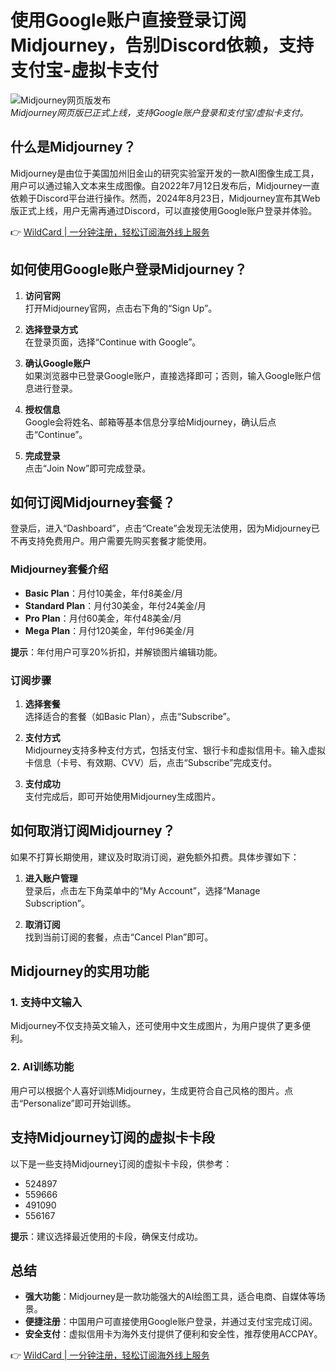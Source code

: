 # 使用Google账户直接登录订阅Midjourney，告别Discord依赖，支持支付宝-虚拟卡支付

![Midjourney网页版发布](https://bbtdd.com/img/472730108307.webp)  
*Midjourney网页版已正式上线，支持Google账户登录和支付宝/虚拟卡支付。*

## 什么是Midjourney？

Midjourney是由位于美国加州旧金山的研究实验室开发的一款AI图像生成工具，用户可以通过输入文本来生成图像。自2022年7月12日发布后，Midjourney一直依赖于Discord平台进行操作。然而，2024年8月23日，Midjourney宣布其Web版正式上线，用户无需再通过Discord，可以直接使用Google账户登录并体验。

👉 [WildCard | 一分钟注册，轻松订阅海外线上服务](https://bbtdd.com/WildCard)

## 如何使用Google账户登录Midjourney？

1. **访问官网**  
   打开Midjourney官网，点击右下角的“Sign Up”。

2. **选择登录方式**  
   在登录页面，选择“Continue with Google”。

3. **确认Google账户**  
   如果浏览器中已登录Google账户，直接选择即可；否则，输入Google账户信息进行登录。

4. **授权信息**  
   Google会将姓名、邮箱等基本信息分享给Midjourney，确认后点击“Continue”。

5. **完成登录**  
   点击“Join Now”即可完成登录。

## 如何订阅Midjourney套餐？

登录后，进入“Dashboard”，点击“Create”会发现无法使用，因为Midjourney已不再支持免费用户。用户需要先购买套餐才能使用。

### Midjourney套餐介绍

- **Basic Plan**：月付10美金，年付8美金/月
- **Standard Plan**：月付30美金，年付24美金/月
- **Pro Plan**：月付60美金，年付48美金/月
- **Mega Plan**：月付120美金，年付96美金/月

**提示**：年付用户可享20%折扣，并解锁图片编辑功能。

### 订阅步骤

1. **选择套餐**  
   选择适合的套餐（如Basic Plan），点击“Subscribe”。

2. **支付方式**  
   Midjourney支持多种支付方式，包括支付宝、银行卡和虚拟信用卡。输入虚拟卡信息（卡号、有效期、CVV）后，点击“Subscribe”完成支付。

3. **支付成功**  
   支付完成后，即可开始使用Midjourney生成图片。

## 如何取消订阅Midjourney？

如果不打算长期使用，建议及时取消订阅，避免额外扣费。具体步骤如下：

1. **进入账户管理**  
   登录后，点击左下角菜单中的“My Account”，选择“Manage Subscription”。

2. **取消订阅**  
   找到当前订阅的套餐，点击“Cancel Plan”即可。

## Midjourney的实用功能

### 1. 支持中文输入
Midjourney不仅支持英文输入，还可使用中文生成图片，为用户提供了更多便利。

### 2. AI训练功能
用户可以根据个人喜好训练Midjourney，生成更符合自己风格的图片。点击“Personalize”即可开始训练。

## 支持Midjourney订阅的虚拟卡卡段

以下是一些支持Midjourney订阅的虚拟卡卡段，供参考：

- 524897
- 559666
- 491090
- 556167

**提示**：建议选择最近使用的卡段，确保支付成功。

## 总结

- **强大功能**：Midjourney是一款功能强大的AI绘图工具，适合电商、自媒体等场景。
- **便捷注册**：中国用户可直接使用Google账户登录，并通过支付宝完成订阅。
- **安全支付**：虚拟信用卡为海外支付提供了便利和安全性，推荐使用ACCPAY。

👉 [WildCard | 一分钟注册，轻松订阅海外线上服务](https://bbtdd.com/WildCard)